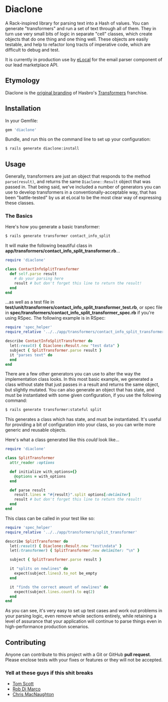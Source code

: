 # Diaclone

A Rack-inspired library for parsing text into a Hash of values. You can
generate "transformers" and run a set of text through all of them. They
in turn use very small bits of logic in separate "cell" classes, which
create objects that do one thing and one thing well. These objects are
easily testable, and help to refactor long tracts of imperative code,
which are difficult to debug and test.

It is currently in production use by [eLocal](http://elocal.com) for
the email parser component of our lead marketplace API.

## Etymology

Diaclone is the [original branding](http://en.wikipedia.org/wiki/Diaclone)
of Hasbro's [Transformers](http://en.wikipedia.org/wiki/Transformers)
franchise.

## Installation

In your Gemfile:

```ruby
gem 'diaclone'
```

Bundle, and run this on the command line to set up your configuration:

```bash
$ rails generate diaclone:install
```

## Usage

Generally, transformers are just an object that responds to the method
`parse(result)`, and returns the same `Diaclone::Result` object that was
passed in. That being said, we've included a number of generators you
can use to develop transformers in a conventionally-acceptable way, that
has been "battle-tested" by us at eLocal to be the most clear way of
expressing these classes.

### The Basics

Here's how you generate a basic transformer:

```bash
$ rails generate transformer contact_info_split
```

It will make the following beautiful class in
**app/transformers/contact_info_split_transformer.rb**...

```ruby
require 'diaclone'

class ContactInfoSplitTransformer
  def self.parse result
    # do your parsing here
    result # but don't forget this line to return the result!
  end
end
```

...as well as a test file in **test/unit/transformers/contact_info_split_transformer_test.rb**,
or spec file in **spec/transformers/contact_info_split_transformer_spec.rb** if
you're using RSpec. The following example is in RSpec:

```ruby
require 'spec_helper'
require_relative '../../app/transformers/contact_info_split_transformer'

describe ContactInfoSplitTransformer do
  let(:result) { Diaclone::Result.new "test data" }
  subject { SplitTransformer.parse result }
  it "parses text" do
  end
end
```

There are a few other generators you can use to alter the way the
implementation class looks. In this most basic example, we generated a
class without state that just passes in a result and returns the same
object, but slightly mutated. You can also generate an object that has
state, and must be instantiated with some given configuration, if you
use the following command:

```bash
$ rails generate transformer:stateful split
```

This generates a class which has state, and must be instantiated. It's
useful for providing a bit of configuration into your class, so you can
write more generic and reusable objects.

Here's what a class generated like this *could* look like...

```ruby
require 'diaclone'

class SplitTransformer
  attr_reader :options

  def initialize with_options={}
    @options = with_options
  end

  def parse result
    result.lines = "#{result}".split options[:delimiter]
    result # but don't forget this line to return the result!
  end
end
```

This class can be called in your test like so:

```ruby
require 'spec_helper'
require_relative '../../app/transformers/split_transformer'

describe SplitTransformer do
  let(:result) { Diaclone::Result.new "test\ndata" }
  let(:transformer) { SplitTransformer.new delimiter: "\n" }

  subject { SplitTransformer.parse result }

  it "splits on newlines" do
    expect(subject.lines).to_not be_empty
  end

  it "finds the correct amount of newlines" do
    expect(subject.lines.count).to eq(2)
  end
end
```

As you can see, it's very easy to set up test cases and work out
problems in your parsing logic, even remove whole sections entirely,
while retaining a level of assurance that your application will continue
to parse things even in high-performance production scenarios.

## Contributing

Anyone can contribute to this project with a Git or GitHub **pull
request**. Please enclose tests with your fixes or features or they will
not be accepted.

### Yell at these guys if this shit breaks

- [Tom Scott](http://psychedeli.ca)
- [Rob Di Marco](http://innovationontherun.com/)
- [Chris MacNaughton](http://chrismacnaughton.com/)
